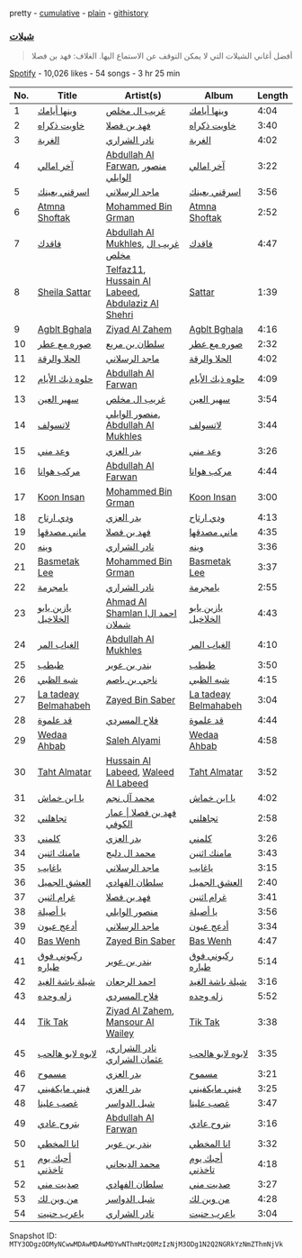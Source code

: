 pretty - [cumulative](/playlists/cumulative/37i9dQZF1DWTZ8jTY8g4MU.md) - [plain](/playlists/plain/37i9dQZF1DWTZ8jTY8g4MU) - [githistory](https://github.githistory.xyz/mackorone/spotify-playlist-archive/blob/main/playlists/plain/37i9dQZF1DWTZ8jTY8g4MU)

### [ شيلات](https://open.spotify.com/playlist/37i9dQZF1DWTZ8jTY8g4MU)

> أفضل أغاني الشيلات التي لا يمكن التوقف عن الاستماع اليها\. الغلاف: فهد بن فصلا

[Spotify](https://open.spotify.com/user/spotify) - 10,026 likes - 54 songs - 3 hr 25 min

| No. | Title | Artist(s) | Album | Length |
|---|---|---|---|---|
| 1 | [وينها أيامك](https://open.spotify.com/track/04TqNXSCZQwFmsR2CW3deb) | [غريب ال مخلص](https://open.spotify.com/artist/4uiWNcw39r8x9YG4WtoQep) | [وينها أيامك](https://open.spotify.com/album/6oxPZ7NoFWbv8FI1KbUD41) | 4:04 |
| 2 | [خاويت ذكراه](https://open.spotify.com/track/73xOibl20hlunR0U0oYBA0) | [فهد بن فصلا](https://open.spotify.com/artist/7DSLsFX6LgWuz3bJbPNfWg) | [خاويت ذكراه](https://open.spotify.com/album/64jWjJ9jxpM4spXX9QDqaf) | 3:40 |
| 3 | [الغربة](https://open.spotify.com/track/6AKDz8CoUy5pB28gSZ7CqJ) | [نادر الشراري](https://open.spotify.com/artist/6TO4yttkJH47KzzQEQXTKm) | [الغربة](https://open.spotify.com/album/3DZnSoRRssXDyf50hcX3DI) | 4:02 |
| 4 | [آخر امالي](https://open.spotify.com/track/4VUMevwK5WhDrEjxH7okJL) | [Abdullah Al Farwan](https://open.spotify.com/artist/7zjX652bWyemXyFFVhBnch), [منصور الوايلي](https://open.spotify.com/artist/6wgdTtjcI9FJnFJuJz70C4) | [آخر امالي](https://open.spotify.com/album/61PakJUPIbdvuMBPk8ZcOY) | 3:22 |
| 5 | [اسرقني بعينك](https://open.spotify.com/track/2btTUVu43lXrCQzHLGbg6S) | [ماجد الرسلاني](https://open.spotify.com/artist/1TrcFvtMbJqhog5XVABHlm) | [اسرقني بعينك](https://open.spotify.com/album/6KTTNe2nEBWO8dQjHk1HGA) | 3:56 |
| 6 | [Atmna Shoftak](https://open.spotify.com/track/5XARFcDeJmdjBTZXGDmUNJ) | [Mohammed Bin Grman](https://open.spotify.com/artist/5uFWoNmwcCxpZSq3RToSGr) | [Atmna Shoftak](https://open.spotify.com/album/1zu44llZrXAdX0XQgTDSxF) | 2:52 |
| 7 | [فاقدك](https://open.spotify.com/track/0xA6b2OppmTqMjojgf6Ipb) | [Abdullah Al Mukhles](https://open.spotify.com/artist/6SdRVw4NGUDFrTbWHXaUbH), [غريب ال مخلص](https://open.spotify.com/artist/4uiWNcw39r8x9YG4WtoQep) | [فاقدك](https://open.spotify.com/album/6MIsUhrJIZpJ0JqEIJEMtz) | 4:47 |
| 8 | [Sheila Sattar](https://open.spotify.com/track/3WIAH5gwrFhd4tJz0oyEZ9) | [Telfaz11](https://open.spotify.com/artist/5PVYhzRlwWI7OWgPBDDQkh), [Hussain Al Labeed](https://open.spotify.com/artist/57RLY6gST8c5vCtPygoHuy), [Abdulaziz Al Shehri](https://open.spotify.com/artist/6XbUXannvTDg5AzUWsal0t) | [Sattar](https://open.spotify.com/album/5zTkn4lFoPfW09RREtNxmr) | 1:39 |
| 9 | [Agblt Bghala](https://open.spotify.com/track/3HISZkVKGdicqfeytw8WRL) | [Ziyad Al Zahem](https://open.spotify.com/artist/6X48LcVZiaJrHUdyhikE08) | [Agblt Bghala](https://open.spotify.com/album/6ovX8eybx62I2LQe9Va6Jh) | 4:16 |
| 10 | [صوره مع عطر](https://open.spotify.com/track/1XF1YnaPNTuR4pmi66qBhm) | [سلطان بن مريع](https://open.spotify.com/artist/5fdMXGDe0P3wV5TbCowG5g) | [صوره مع عطر](https://open.spotify.com/album/2Cd7G567Nt0gLbAtppLUmf) | 2:32 |
| 11 | [الحلا والرقة](https://open.spotify.com/track/2I0JqlIwvI8AtR3M3v0oGe) | [ماجد الرسلاني](https://open.spotify.com/artist/1TrcFvtMbJqhog5XVABHlm) | [الحلا والرقة](https://open.spotify.com/album/1g5O0y3SyVcyQ5EyVjErTq) | 4:02 |
| 12 | [حلوه ذيك الأيام](https://open.spotify.com/track/7G9FvCGsh9sLMyKwcNudid) | [Abdullah Al Farwan](https://open.spotify.com/artist/7zjX652bWyemXyFFVhBnch) | [حلوه ذيك الأيام](https://open.spotify.com/album/0Lc1i8HzW08AGNG6Oy5l3R) | 4:09 |
| 13 | [سهير العين](https://open.spotify.com/track/2zZf1Wm2ywhK3g72JrnXT3) | [غريب ال مخلص](https://open.spotify.com/artist/4uiWNcw39r8x9YG4WtoQep) | [سهير العين](https://open.spotify.com/album/52shbS4MEusvwpe4paLGC9) | 3:54 |
| 14 | [لاتسولف](https://open.spotify.com/track/2uV7vMIRLxYleQpkHLBxIf) | [منصور الوايلي](https://open.spotify.com/artist/6wgdTtjcI9FJnFJuJz70C4), [Abdullah Al Mukhles](https://open.spotify.com/artist/6SdRVw4NGUDFrTbWHXaUbH) | [لاتسولف](https://open.spotify.com/album/1Y2q50EkNiy8ptFVujS2pd) | 3:44 |
| 15 | [وعد مني](https://open.spotify.com/track/2869XYduH4Dp3YfUwvroOe) | [بدر العزي](https://open.spotify.com/artist/3JgiCW6Za1Pvg0dnz7xsjy) | [وعد مني](https://open.spotify.com/album/5adznLBvnzA9GgW76kLOpD) | 3:26 |
| 16 | [مركب هوانا](https://open.spotify.com/track/3s8CTencXxfmKex6E5SU2S) | [Abdullah Al Farwan](https://open.spotify.com/artist/7zjX652bWyemXyFFVhBnch) | [مركب هوانا](https://open.spotify.com/album/4ZdqBiuajEZTUzbb6yEezB) | 4:44 |
| 17 | [Koon Insan](https://open.spotify.com/track/2hLkOauE0bNHoIDwJ45dFj) | [Mohammed Bin Grman](https://open.spotify.com/artist/5uFWoNmwcCxpZSq3RToSGr) | [Koon Insan](https://open.spotify.com/album/7E3LtuiAJK99BU9RPPPmUl) | 3:00 |
| 18 | [ودي ارتاح](https://open.spotify.com/track/0yUb1n9E4tp3uf6hd6xvlM) | [بدر العزي](https://open.spotify.com/artist/3JgiCW6Za1Pvg0dnz7xsjy) | [ودي ارتاح](https://open.spotify.com/album/2L824hI35nFE6g47DlImJp) | 4:13 |
| 19 | [ماني مصدقها](https://open.spotify.com/track/0fIKhy4BBJJ5flq3GwySkD) | [فهد بن فصلا](https://open.spotify.com/artist/7DSLsFX6LgWuz3bJbPNfWg) | [ماني مصدقها](https://open.spotify.com/album/5dP4DRjie6bVwsxXyqeQw5) | 4:35 |
| 20 | [وينه](https://open.spotify.com/track/4gYCz0aEcywZ3yY5HStjCn) | [نادر الشراري](https://open.spotify.com/artist/6TO4yttkJH47KzzQEQXTKm) | [وينه](https://open.spotify.com/album/23LvBPe1UpqU3KQUelauno) | 3:36 |
| 21 | [Basmetak Lee](https://open.spotify.com/track/5Yf4UF6cYLsoG6ePHDC1ec) | [Mohammed Bin Grman](https://open.spotify.com/artist/5uFWoNmwcCxpZSq3RToSGr) | [Basmetak Lee](https://open.spotify.com/album/73clqKMKrQ3WZOBZbqPYOU) | 3:37 |
| 22 | [يامجرمة](https://open.spotify.com/track/1ZsJGnLQ6Dz8IKGdjlwsz6) | [نادر الشراري](https://open.spotify.com/artist/6TO4yttkJH47KzzQEQXTKm) | [يامجرمة](https://open.spotify.com/album/3qGwl0Gu4UGJqjekXuGs6S) | 2:55 |
| 23 | [يازين يابو الخلاخيل](https://open.spotify.com/track/3FvDdjshs2Jn1nEx4OvUnJ) | [Ahmad Al Shamlan Iاحمد ال شملان](https://open.spotify.com/artist/0gx2Hvx3UF3qteLYY3c4YV) | [يازين يابو الخلاخيل](https://open.spotify.com/album/4H9DKcjhgjuCGYxi2AoFQG) | 4:43 |
| 24 | [الغياب المر](https://open.spotify.com/track/6KGZkRIA9deMBQa1ywMShu) | [Abdullah Al Mukhles](https://open.spotify.com/artist/6SdRVw4NGUDFrTbWHXaUbH) | [الغياب المر](https://open.spotify.com/album/6u5cIVtWaay6QsamJuBfYt) | 4:10 |
| 25 | [طبطب](https://open.spotify.com/track/34iXouLD9DE3bBa2pmInEF) | [بندر بن عوير](https://open.spotify.com/artist/3AEPOScEpyXGfeHa3scvkm) | [طبطب](https://open.spotify.com/album/46Eugjxm41rG3MfPB0c5VC) | 3:50 |
| 26 | [شبه الظبي](https://open.spotify.com/track/5ualLmOR4a5jJJnnITLtYc) | [ناجي بن باصم](https://open.spotify.com/artist/3QoDkgQ6jQvy610IiOqPiR) | [شبه الظبي](https://open.spotify.com/album/35nYR6qG6EiBqtSaB9vrDa) | 4:15 |
| 27 | [La tadeay Belmahabeh](https://open.spotify.com/track/6LTjugDnOwFFlLy8mfCWJN) | [Zayed Bin Saber](https://open.spotify.com/artist/0TNuRg9zAJbDy4chgGD4Cs) | [La tadeay Belmahabeh](https://open.spotify.com/album/3KABKr2xB3xOR6UlTtip5L) | 3:04 |
| 28 | [قد علموة](https://open.spotify.com/track/32erzTQUUgGoCsqnpp0Wd8) | [فلاح المسردي](https://open.spotify.com/artist/21Thm4pTSbEQCsFEbausED) | [قد علموة](https://open.spotify.com/album/5FOH3Ti6fCHQHaVMWMlueJ) | 4:44 |
| 29 | [Wedaa Ahbab](https://open.spotify.com/track/621bdki1XqcmcrfM2qtsGv) | [Saleh Alyami](https://open.spotify.com/artist/0EHQN1RzPBV4c1iPv8m5ln) | [Wedaa Ahbab](https://open.spotify.com/album/4dwxIqFq6qtyj8757DkLaG) | 4:58 |
| 30 | [Taht Almatar](https://open.spotify.com/track/6BrH7iaWBkHlmuKfTulkC1) | [Hussain Al Labeed](https://open.spotify.com/artist/57RLY6gST8c5vCtPygoHuy), [Waleed Al Labeed](https://open.spotify.com/artist/54WeFgRgJGUZIWEYmcyUMf) | [Taht Almatar](https://open.spotify.com/album/4tcggWhIWquh4TLAk1IOnT) | 3:52 |
| 31 | [‎يا ابن خماش](https://open.spotify.com/track/5poJi9KfMINtm0sZ06nSoD) | [محمد آل نجم](https://open.spotify.com/artist/6XFaew6NT18YAjTawaYaTI) | [‎يا ابن خماش](https://open.spotify.com/album/74qnorGX715jcLNRMmMSds) | 4:02 |
| 32 | [تجاهلني](https://open.spotify.com/track/6KGGBeH3rOopzg40XZ6Ser) | [فهد بن فصلا \| عمار الكوفي](https://open.spotify.com/artist/3kOlunmQrCQNixsuyALR7q) | [تجاهلني](https://open.spotify.com/album/3JD3t04qrQnYYq7mwoSS1F) | 2:58 |
| 33 | [كلمني](https://open.spotify.com/track/4SWldutKma2NvU850zeEkd) | [بدر العزي](https://open.spotify.com/artist/3JgiCW6Za1Pvg0dnz7xsjy) | [كلمني](https://open.spotify.com/album/04aRoZxBPhR6aYvTkC7f6F) | 3:26 |
| 34 | [مامنك اثنين](https://open.spotify.com/track/35EGTBHsIEIfGhxLyAriZy) | [محمد ال دلبج](https://open.spotify.com/artist/5XG8NKC339RvmX5uMkrwT6) | [مامنك اثنين](https://open.spotify.com/album/0IhhAgrgoiOeSHDJwokJzZ) | 3:43 |
| 35 | [ياغايب](https://open.spotify.com/track/0H66amn66zZeVCCXjUTdMS) | [ماجد الرسلاني](https://open.spotify.com/artist/1TrcFvtMbJqhog5XVABHlm) | [ياغايب](https://open.spotify.com/album/48GgeOcOFdhU2bVLLfqyzn) | 3:15 |
| 36 | [العشق الجميل](https://open.spotify.com/track/1E6NxvgjVll87cMrMZPZhq) | [سلطان الفهادي](https://open.spotify.com/artist/2O4xS58wSf51BKELtixdQu) | [العشق الجميل](https://open.spotify.com/album/6hRg311Va2xhZ5PUOiHajd) | 2:40 |
| 37 | [غرام اثنين](https://open.spotify.com/track/2njDH5SC3ETAiGb484I9BR) | [فهد بن فصلا](https://open.spotify.com/artist/7DSLsFX6LgWuz3bJbPNfWg) | [غرام اثنين](https://open.spotify.com/album/05Ypu2Ubz44KiU1FOYfTcV) | 3:41 |
| 38 | [يا أصيلة](https://open.spotify.com/track/4HqBacXw1IKtaL9eQNhJ12) | [منصور الوايلي](https://open.spotify.com/artist/6wgdTtjcI9FJnFJuJz70C4) | [يا أصيلة](https://open.spotify.com/album/5uBPZ8QDsSL3xaZ6F9Pbws) | 3:56 |
| 39 | [أدعج عيون](https://open.spotify.com/track/3L0rLqS7wCn0qi7D5kgEQ0) | [ماجد الرسلاني](https://open.spotify.com/artist/1TrcFvtMbJqhog5XVABHlm) | [أدعج عيون](https://open.spotify.com/album/5cOcNb7qAXUcskBBe2tk6i) | 3:34 |
| 40 | [Bas Wenh](https://open.spotify.com/track/50b8yDKb6RDZtaxMYN3PUe) | [Zayed Bin Saber](https://open.spotify.com/artist/0TNuRg9zAJbDy4chgGD4Cs) | [Bas Wenh](https://open.spotify.com/album/4esCyXD8PmyQ2ctfE0asUA) | 4:47 |
| 41 | [ركبوني فوق طياره](https://open.spotify.com/track/4DLRpoNORbVCoJDyHAAkQN) | [بندر بن عوير](https://open.spotify.com/artist/3AEPOScEpyXGfeHa3scvkm) | [ركبوني فوق طياره](https://open.spotify.com/album/4z82K4NZ8c5UcZQ2Y3Izyv) | 5:14 |
| 42 | [شيلة باشة الغيد](https://open.spotify.com/track/1cpFmgqr8gAX0XDhju3fem) | [احمد الرجعان](https://open.spotify.com/artist/0xGGbhWB0r6qFy00mvn2VS) | [شيلة باشة الغيد](https://open.spotify.com/album/65SWMjnQNZACKRFZIrbnpd) | 3:16 |
| 43 | [زله وحده](https://open.spotify.com/track/7sjZX9RQ3zY1C925ro4p9H) | [فلاح المسردي](https://open.spotify.com/artist/21Thm4pTSbEQCsFEbausED) | [زله وحده](https://open.spotify.com/album/59TT0Uwjy06Ai5rFXBo7Ll) | 5:52 |
| 44 | [Tik Tak](https://open.spotify.com/track/37Dij6t00vGWiebXZBqCtB) | [Ziyad Al Zahem](https://open.spotify.com/artist/6X48LcVZiaJrHUdyhikE08), [Mansour Al Wailey](https://open.spotify.com/artist/0Qij0wHzhhvpitpc9KzX6U) | [Tik Tak](https://open.spotify.com/album/57xSDIcbzJUCalSL79eOzX) | 3:38 |
| 45 | [لابوه لابو هالحب](https://open.spotify.com/track/5XebGkoQ956PgZOX2YQB2v) | [نادر الشراري](https://open.spotify.com/artist/6TO4yttkJH47KzzQEQXTKm), [عثمان الشراري](https://open.spotify.com/artist/0YsNrTZe7uAUGwdPmLPNgT) | [لابوه لابو هالحب](https://open.spotify.com/album/61wffZ8ddJ6YQdY7os9PWp) | 3:35 |
| 46 | [مسموح](https://open.spotify.com/track/47vhMaoRykFM1C4HspBXG0) | [بدر العزي](https://open.spotify.com/artist/3JgiCW6Za1Pvg0dnz7xsjy) | [مسموح](https://open.spotify.com/album/2sE39ge2pRfWG4UGdaqd0Q) | 3:21 |
| 47 | [فيني مايكفيني](https://open.spotify.com/track/5np7Iyt9i8EDmKSpSVJR58) | [بدر العزي](https://open.spotify.com/artist/3JgiCW6Za1Pvg0dnz7xsjy) | [فيني مايكفيني](https://open.spotify.com/album/3x0qCf5FPJ96XQS1X4xUvt) | 3:25 |
| 48 | [غصب علينا](https://open.spotify.com/track/6yNbgI21IGouhgPQ5UkrA3) | [شبل الدواسر](https://open.spotify.com/artist/2Nr9HFrird38vSsf663IR3) | [غصب علينا](https://open.spotify.com/album/6yw58FnheKdVDaPYsvyTJd) | 3:47 |
| 49 | [بتروح عادي](https://open.spotify.com/track/5EV02yzvrRIECmP67v53Do) | [Abdullah Al Farwan](https://open.spotify.com/artist/7zjX652bWyemXyFFVhBnch) | [بتروح عادي](https://open.spotify.com/album/4RPceVZW72FOh9mo7oXLPB) | 3:16 |
| 50 | [انا المخطي](https://open.spotify.com/track/3JzpfzTYzuu8ht2l62fhr1) | [بندر بن عوير](https://open.spotify.com/artist/3AEPOScEpyXGfeHa3scvkm) | [انا المخطي](https://open.spotify.com/album/0iy88of5hWokaz8lg6UfBW) | 3:32 |
| 51 | [أحبك يوم تاخذني](https://open.spotify.com/track/4eLMkrYnqxRGmNSchxoGy6) | [محمد الديحاني](https://open.spotify.com/artist/4omgo2tmAfhkk3hizsuHzb) | [أحبك يوم تاخذني](https://open.spotify.com/album/2wd6hOMXwP04aZU1cb9GCy) | 4:18 |
| 52 | [صديت مني](https://open.spotify.com/track/2QBbWw5fFAElRWyqnZ07Wj) | [سلطان الفهادي](https://open.spotify.com/artist/2O4xS58wSf51BKELtixdQu) | [صديت مني](https://open.spotify.com/album/0gyBt500cAV6CeFbbtfWa3) | 3:27 |
| 53 | [من وين لك](https://open.spotify.com/track/3pmg5RPTBFLPHFE3LIAouB) | [شبل الدواسر](https://open.spotify.com/artist/2Nr9HFrird38vSsf663IR3) | [من وين لك](https://open.spotify.com/album/6jTqc67zbsEmDuaGNjFmJ1) | 4:28 |
| 54 | [ياعرب حنيت](https://open.spotify.com/track/1szjUAlwmyS5cCrz7yaoCf) | [نادر الشراري](https://open.spotify.com/artist/6TO4yttkJH47KzzQEQXTKm) | [ياعرب حنيت](https://open.spotify.com/album/4IcitKb3SkUlfaqGKEvO70) | 3:04 |

Snapshot ID: `MTY3ODgzODMyNCwwMDAwMDAwMDYwNThmMzQ0MzIzNjM3ODg1N2Q2NGRkYzNmZThmNjVk`
